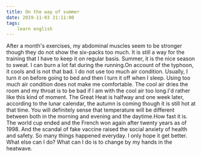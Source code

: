 ```yaml
---
title: On the way of summer
date: 2019-11-03 21:11:00
tags:
    learn english
---
```

After a month's exercises, my abdominal muscles seem to be stronger though they do not show the six-packs too much. It is still a way for the training that I have to keep it on regular basis. Summer, it is the nice season to sweat. I can burn a lot fat during the running.On account of the typhoon, it cools and is not that bad. I do not use too much air condition. Usually, I turn it on before going to bed and then I turn it off when I sleep. Using too much air condition does not make me comfortable. The cool air dries the room and my throat is to be bad if I am with the cool air too long.I'd rather like this kind of moment. The Great Heat is halfway and one week later, according to the lunar calendar, the autumn is coming though it is still hot at that time. You will definitely sense that temperature will be different between both in the morning and evening and the daytime.How fast it is. The world cup ended and the French won again after twenty years as of 1998. And the scandal of fake vaccine raised the social anxiety of health and safety. So many things happened everyday. I only hope it get better. What else can I do? What can I do is to change by my hands in the heatwave. 